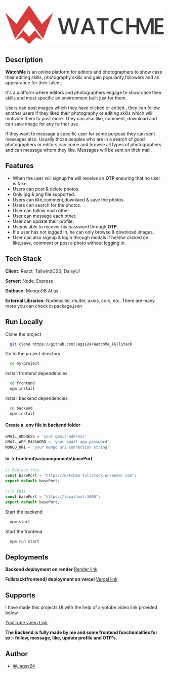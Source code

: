 

# ![Logo](https://github.com/Jagss24/WatchMe_FullStack/blob/master/frontend/src/assets/watchme.png?raw=true)


## Description
**WatchMe** is an online platform for editors and photographers to show case their editing skills, photography skills and gain popularity,followers and an appearance for their talent.

It's a platform where editors and photographers engage to show case their skills and most specific an environment built just for them.

Users can post images which they have clicked or edited , they can follow another users if they liked their photography or editing skills which will motivate them to post more. They can also like, comment, download and can save image for any further use. 

If they want to message a specific user for some purpose they can sent messages also. Usually those peoples who are in a search of good photographers or editors can come and browse all types of photographers and can message whom they like. Messages will be sent on their mail. 




## Features
- When the user will signup he will receive an **OTP** ensuring that no user is fake.
- Users can post & delete photos.
- Only jpg & png file supported.
- Users can like,comment,downlaod & save the photos.
- Users can search for the photos.
- User can follow each other.
- User can message each other.
- User can update their profile.
- User is able to recover his password through **OTP.**
- If a user has not logged in, he can only browse & download images.
- User can also signup & login through modals if he/she clicked on like,save, comment or post a photo without logging in.





## Tech Stack

**Client:** React, TailwindCSS, DaisyUI

**Server:** Node, Express

**Datbase:** MongoDB Atlas

**External Libraries:** Nodemailer, multer, axios, cors, etc. There are many more you can check in package.json


## Run Locally

Clone the project

```bash
  git clone https://github.com/Jagss24/WatchMe_FullStack
```

Go to the project directory

```bash
  cd my-project
```

Install frontend dependencies

```bash
  cd frontend
  npm install
```

Install backend dependencies

```bash
  cd backend
  npm install
```

#### Create a .env file in backend folder

```javascript
GMAIL_ADDRESS = 'your gmail-address'
GMAIL_APP_PASSWORD = 'your gmail app password'
MONGO_URI = 'your mongo uri connection string'
```
#### In -> frontend\src\components\basePort

```javascript
// Replace this
const basePort = "https://watchme-fullstack.onrender.com";
export default basePort;

//To this
const basePort = "https://localhost:1000";
export default basePort;

```
Start the backend

```bash
  npm start
```

Start the frontend

```bash
  npm run start
```




## Deployments

**Backend deployment on render** [Render link](https://watchme-fullstack.onrender.com/)

**Fullstack(frontend) deployment on vercel** [Vercel link](https://watchme-lake.vercel.app/)



## Supports

I have made this projects UI with the help of a yotube video link provided below


[YoutTube video Link](https://www.youtube.com/watch?v=8FjbqNt5rGw&t=21917s)

**The Backend is fully made by me and some frontend functionlaities for ex:- follow, message, like, update profile and OTP's.**


## Author

- [@Jagss24](https://github.com/Jagss24)

